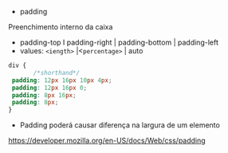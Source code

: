 * padding

Preenchimento interno da caixa

- padding-top I padding-right | padding-bottom | padding-left
- values: `<iength>` |<`percentage>` | auto


```css
div {
       /*shorthand*/
 padding: 12px 16px 10px 4px;
 padding: 12px 16px 0;
 padding: 8px 16px;
 padding: 8px;
}
```

* Padding poderá causar diferença na largura de um elemento


https://developer.mozilla.org/en-US/docs/Web/css/padding